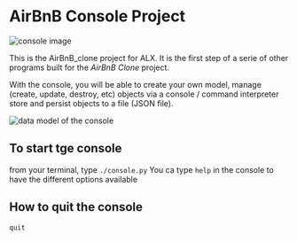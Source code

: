 <h1> AirBnB Console Project</h1>
<img src="https://upload.wikimedia.org/wikipedia/commons/9/93/Windows_Terminal_v1.0_1138x624.png"" alt="console image">

This is the AirBnB_clone project for ALX.
It is the first step of a serie of other programs built for the <em>AirBnB Clone</em> project.

With the console, you will be able to create your own model, manage (create, update, destroy, etc) objects via a console / command interpreter
store and persist objects to a file (JSON file).

<img src="https://s3.amazonaws.com/alx-intranet.hbtn.io/uploads/medias/2018/6/815046647d23428a14ca.png" alt="data model of the console">

<h2>To start tge console</h2>
from your terminal, type <code>./console.py</code>
You ca  type <code>help</code> in the console to have the different options available

<h2>How to quit the console</h2>
<code>quit</code>